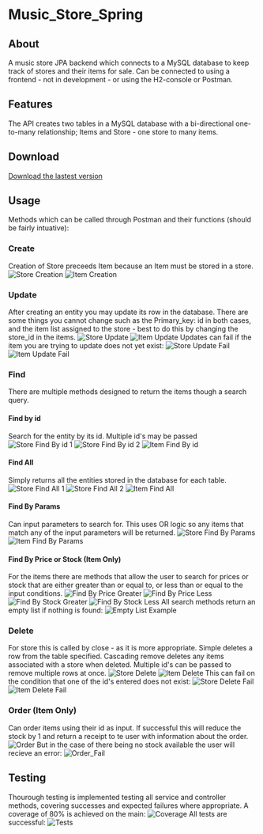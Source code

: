 # Music_Store_Spring
## About
A music store JPA backend which connects to a MySQL database to keep track of stores and their items for sale. Can be connected to using a frontend - not in development - or using the H2-console or Postman.
## Features
The API creates two tables in a MySQL database with a bi-directional one-to-many relationship; Items and Store - one store to many items.

## Download
[Download the lastest version](https://github.com/Matthew-Place/Music_Store_Spring/blob/main/MusicStore-0.0.1-SNAPSHOT.jar?raw=true)

## Usage
Methods which can be called through Postman and their functions (should be fairly intuative):
### Create
Creation of Store preceeds Item because an Item must be stored in a store.
![Store Creation](https://github.com/Matthew-Place/Music_Store_Spring/blob/main/Documentation/Store_Create.png)
![Item Creation](https://github.com/Matthew-Place/Music_Store_Spring/blob/main/Documentation/Item_Create.png)
### Update
After creating an entity you may update its row in the database. There are some things you cannot change such as the Primary_key: id in both cases, and the item list assigned to the store - best to do this by changing the store_id in the items.
![Store Update](https://github.com/Matthew-Place/Music_Store_Spring/blob/main/Documentation/Store_Update.png)
![Item Update](https://github.com/Matthew-Place/Music_Store_Spring/blob/main/Documentation/Item_Update.png)
Updates can fail if the item you are trying to update does not yet exist:
![Store Update Fail](https://github.com/Matthew-Place/Music_Store_Spring/blob/main/Documentation/Store_Update_fail.png)
![Item Update Fail](https://github.com/Matthew-Place/Music_Store_Spring/blob/main/Documentation/Item_Update_fail.png)
### Find
There are multiple methods designed to return the items though a search query.
#### Find by id
Search for the entity by its id. Multiple id's may be passed
![Store Find By id 1](https://github.com/Matthew-Place/Music_Store_Spring/blob/main/Documentation/Store_FindById_1.png)
![Store Find By id 2](https://github.com/Matthew-Place/Music_Store_Spring/blob/main/Documentation/Store_FindById_2.png)
![Item Find By id](https://github.com/Matthew-Place/Music_Store_Spring/blob/main/Documentation/Item_FindById.png)
#### Find All
Simply returns all the entities stored in the database for each table.
![Store Find All 1](https://github.com/Matthew-Place/Music_Store_Spring/blob/main/Documentation/Store_FindAll_1.png)
![Store Find All 2](https://github.com/Matthew-Place/Music_Store_Spring/blob/main/Documentation/Store_FindAll_2.png)
![Item Find All](https://github.com/Matthew-Place/Music_Store_Spring/blob/main/Documentation/Item_FindAll.png)
#### Find By Params
Can input parameters to search for. This uses OR logic so any items that match any of the input parameters will be returned.
![Store Find By Params](https://github.com/Matthew-Place/Music_Store_Spring/blob/main/Documentation/Store_FindByParams.png)
![Item Find By Params](https://github.com/Matthew-Place/Music_Store_Spring/blob/main/Documentation/Item_FindByParams.png)
#### Find By Price or Stock (Item Only)
For the items there are methods that allow the user to search for prices or stock that are either greater than or equal to, or less than or equal to the input conditions.
![Find By Price Greater](https://github.com/Matthew-Place/Music_Store_Spring/blob/main/Documentation/Item_FindByPriceGreater.png)
![Find By Price Less](https://github.com/Matthew-Place/Music_Store_Spring/blob/main/Documentation/Item_FindByPriceLess.png)
![Find By Stock Greater](https://github.com/Matthew-Place/Music_Store_Spring/blob/main/Documentation/Item_FindByStockGreater.png)
![Find By Stock Less](https://github.com/Matthew-Place/Music_Store_Spring/blob/main/Documentation/Item_FindByStockLess.png)
All search methods return an empty list if nothing is found:
![Empty List Example](https://github.com/Matthew-Place/Music_Store_Spring/blob/main/Documentation/Empty.png)
### Delete
For store this is called by close - as it is more appropriate. Simple deletes a row from the table specified. Cascading remove deletes any items associated with a store when deleted. Multiple id's can be passed to remove multiple rows at once.
![Store Delete](https://github.com/Matthew-Place/Music_Store_Spring/blob/main/Documentation/Store_Delete_new.png)
![Item Delete](https://github.com/Matthew-Place/Music_Store_Spring/blob/main/Documentation/Item_Delete.png)
This can fail on the condition that one of the id's entered does not exist:
![Store Delete Fail](https://github.com/Matthew-Place/Music_Store_Spring/blob/main/Documentation/Store_Delete_Fail.png)
![Item Delete Fail](https://github.com/Matthew-Place/Music_Store_Spring/blob/main/Documentation/Item_Delete_Fail.png)
### Order (Item Only)
Can order items using their id as input. If successful this will reduce the stock by 1 and return a receipt to te user with information about the order.
![Order](https://github.com/Matthew-Place/Music_Store_Spring/blob/main/Documentation/Item_Order.png)
But in the case of there being no stock available the user will recieve an error:
![Order_Fail](https://github.com/Matthew-Place/Music_Store_Spring/blob/main/Documentation/Item_Order_Fail.png)

## Testing
Thourough testing is implemented testing all service and controller methods, covering successes and expected failures where appropriate. A coverage of 80% is achieved on the main:
![Coverage](https://github.com/Matthew-Place/Music_Store_Spring/blob/main/Documentation/Coverage.png)
All tests are successful:
![Tests](https://github.com/Matthew-Place/Music_Store_Spring/blob/main/Documentation/Tests.png)
